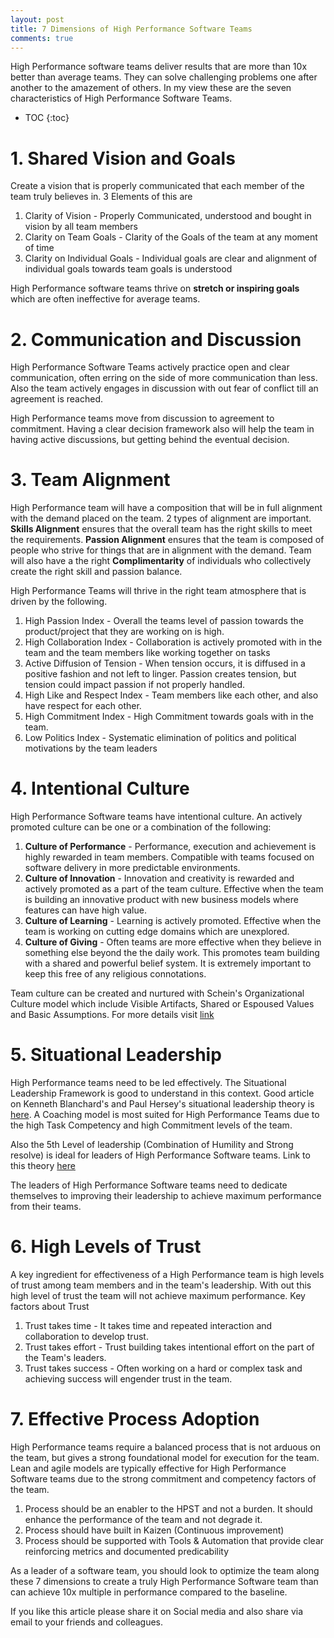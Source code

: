 ```yaml
---
layout: post
title: 7 Dimensions of High Performance Software Teams
comments: true
---
```

High Performance software teams deliver results that are more than 10x better than average teams. They can solve challenging problems one after another to the amazement of others. In my view these are the seven characteristics of High Performance Software Teams.

* TOC
{:toc}

# 1. Shared Vision and Goals
Create a vision that is properly communicated that each member of the team truly believes in. 3 Elements of this are
1. Clarity of Vision - Properly Communicated, understood and bought in vision by all team members
1. Clarity on Team Goals - Clarity of the Goals of the team at any moment of time
1. Clarity on Individual Goals - Individual goals are clear and alignment of individual goals towards team goals is understood

High Performance software teams thrive on **stretch or inspiring goals** which are often ineffective for average teams.

# 2. Communication and Discussion
High Performance Software Teams actively practice open and clear communication, often erring on the side of more communication than less. Also the team actively engages in discussion with out fear of conflict till an agreement is reached.

High Performance teams move from discussion to agreement to commitment. Having a clear decision framework also will help the team in having active discussions, but getting behind the eventual decision.

# 3. Team Alignment
High Performance team will have a composition that will be in full alignment with the demand placed on the team. 2 types of alignment are important. **Skills Alignment** ensures that the overall team has the right skills to meet the requirements. **Passion Alignment** ensures that the team is composed of people who strive for things that are in alignment with the demand. Team will also have a the right **Complimentarity** of individuals who collectively create the right skill and passion balance.

High Performance Teams will thrive in the right team atmosphere that is driven by the following.

1. High Passion Index - Overall the teams level of passion towards the product/project that they are working on is high.
1. High Collaboration Index - Collaboration is actively promoted with in the team and the team members like working together on tasks
1. Active Diffusion of Tension - When tension occurs, it is diffused in a positive fashion and not left to linger. Passion creates tension, but tension could impact passion if not properly handled.
1. High Like and Respect Index - Team members like each other, and also have respect for each other.
1. High Commitment Index - High Commitment towards goals with in the team.
1. Low Politics Index - Systematic elimination of politics and political motivations by the team leaders

# 4. Intentional Culture
High Performance Software teams have intentional culture. An actively promoted culture can be one or a combination of the following:
1. **Culture of Performance** - Performance, execution and achievement is highly rewarded in team members. Compatible with teams focused on software delivery in more predictable environments.
1. **Culture of Innovation** - Innovation and creativity is rewarded and actively promoted as a part of the team culture. Effective when the team is building an innovative product with new business models where features can have high value.
1. **Culture of Learning** - Learning is actively promoted. Effective when the team is working on cutting edge domains which are unexplored.
1. **Culture of Giving** - Often teams are more effective when they believe in something else beyond the the daily work. This promotes team building with a shared and powerful belief system. It is extremely important to keep this free of any religious connotations.

Team culture can be created and nurtured with Schein's Organizational Culture model which include Visible Artifacts, Shared or Espoused Values and Basic Assumptions. For more details visit [link](https://en.wikipedia.org/wiki/Edgar_Schein)

# 5. Situational Leadership
High Performance teams need to be led effectively. The Situational Leadership Framework is good to understand in this context. Good article on Kenneth Blanchard's and Paul Hersey's situational leadership theory is [here](https://en.wikipedia.org/wiki/Situational_leadership_theory). A Coaching model is most suited for High Performance Teams due to the high Task Competency and high Commitment levels of the team.

Also the 5th Level of leadership (Combination of Humility and Strong resolve) is ideal for leaders of High Performance Software teams. Link to this theory [here](https://www.mindtools.com/pages/article/level-5-leadership.htm)

The leaders of High Performance Software teams need to dedicate themselves to improving their leadership to achieve maximum performance from their teams.

# 6. High Levels of Trust
A key ingredient for effectiveness of a High Performance team is high levels of trust among team members and in the team's leadership. With out this high level of trust the team will not achieve maximum performance. Key factors about Trust
1. Trust takes time - It takes time and repeated interaction and collaboration to develop trust.
1. Trust takes effort - Trust building takes intentional effort on the part of the Team's leaders.
1. Trust takes success - Often working on a hard or complex task and achieving success will engender trust in the team.

# 7. Effective Process Adoption
High Performance teams require a balanced process that is not arduous on the team, but gives a strong foundational model for execution for the team. Lean and agile models are typically effective for High Performance Software teams due to the strong commitment and competency factors of the team.

1. Process should be an enabler to the HPST and not a burden. It should enhance the performance of the team and not degrade it.
1. Process should have built in Kaizen (Continuous improvement)
1. Process should be supported with Tools & Automation that provide clear reinforcing metrics and documented predicability

As a leader of a software team, you should look to optimize the team along these 7 dimensions to create a truly High Performance Software team than can achieve 10x multiple in performance compared to the baseline.

If you like this article please share it on Social media and also share via email to your friends and colleagues.
